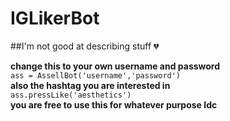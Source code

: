 # IGLikerBot
##I'm not good at describing stuff :broken_heart:

**change this to your own username and password**<br />
  ```ass = AssellBot('username','password')```<br />
**also the hashtag you are interested in**<br />
  ```ass.pressLike('aesthetics')```<br />
**you are free to use this for whatever purpose Idc**<br />
  
 

